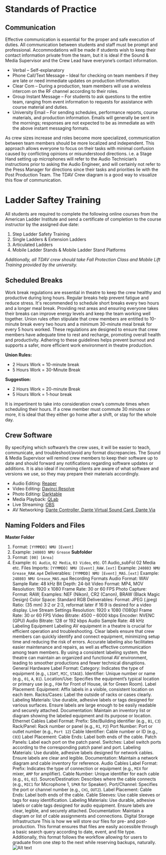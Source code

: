 # Standards of Practice
## Communication
Effective communication is essential for the proper and safe execution of duties. All communication between students and staff must be prompt and professional. Accommodations will be made if students wish to keep their contact information private from the team, but it is ideal if the Sound & Media Supervisor and the Crew Lead have everyone’s contact information.
- Verbal – Self-explanatory
- Phone Call/Text Message – Ideal for checking on team members if they are late or need immediate updates on production information.
- Clear Com – During a production, team members will use a wireless intercom on the RF channel according to their roles.
- Group Instant Message – For students to ask questions to the entire team, ranging from event information to requests for assistance with course material and duties.
- University Email – For sending schedules, performance reports, course materials, and production information. Emails will generally be sent in the mornings; responses are not expected to be as immediate as with the above instant messaging formats.

As crew sizes increase and roles become more specialized, communication between team members should be more localized and independent. This approach allows everyone to focus on their tasks with minimal confusion caused by conflicting opinions or misunderstood directions. i.e. a Stage Hand setting up microphones will refer to the Audio Technician’s instructions prior to asking the Audio Engineer, and will certainly not refer to the Press Manager for directions since their tasks and priorities lie with the Post Production Team. The TDAV Crew diagram is a good way to visualize this flow of communication.
# Ladder Saftey Training
All students are required to complete the following online courses from the American Ladder Institute and send a certificate of completion to the course instructor by the assigned due date:
1. Step Ladder Safety Training
2. Single Ladders & Extension Ladders
3. Articulated Ladders
4. Mobile Ladder Stands & Mobile Ladder Stand Platforms

*Additionally, all TDAV crew should take Fall Protection Class and Mobile Lift Training provided by the university.*
## Scheduled Breaks
Work break regulations are essential in theatre to keep the crew healthy and productive during long hours. Regular breaks help prevent fatigue and reduce stress. It's recommended to schedule short breaks every two hours and a longer meal break. Providing rest areas and ensuring everyone takes their breaks can improve energy levels and keep the team working well together. Union rules often stipulate that crew members are entitled to 10-minute break every two hours and a minimum 30-minute meal break for every 5 hours worked. These regulations are designed to ensure that crew members have adequate time to rest and recharge, promoting overall health and productivity. Adhering to these guidelines helps prevent burnout and supports a safer, more efficient work environment in theatre production.

**Union Rules:**
- 2 Hours Work = 10-minute break
- 5 Hours Work = 30-Minute Break

**Suggestion:**
- 2 Hours Work = 20-minute Break
- 5 Hours Work = 1-hour break

It is impertinent to take into consideration crew’s commute times when scheduling their hours. If a crew member must commute 30 minutes or more, it is ideal that they either go home after a shift, or stay for the whole day.
## Crew Software
By specifying which software’s the crew uses, it will be easier to teach, communicate, and troubleshoot/avoid any format discrepancies. The Sound & Media Supervisor will remind crew members to keep their software up to date and should forward any notifications regarding software updates or additions. It is also ideal if incoming clients are aware of what software and versions we use, so they may prepare their materials accordingly.
- Audio Editing: [Reaper](https://www.reaper.fm)
- Video Editing: [Davinci Resolve](https://www.blackmagicdesign.com/products/davinciresolve)
- Photo Editing: [Darktable](https://darktable.org)
- Media Playback: [QLab](https://qlab.app)
- Live Streaming: [OBS](https://www.obsproject.com)
- AV Networking: [Dante Controller, Dante Virtual Sound Card, Dante Via](https://www.audinate.com)
## Naming Folders and Files
**Master Folder**
1. Format: `[YYMMDD] NMU [Event]`
2. Example: `240803 NMU Grease`
**Subfolder**
1. Format: `[00] [Area]`
2. Example: `01 Audio`, `02 Media`, `03 Video`, etc.
01 Audio_subFol
02 Media
etc.
Files
Imports: `[YYMMDD] NMU [Event]_RAW.[ext]`
Example: `240803 NMU Grease_RAW.mp4`
Deliverables:  `[YYMMDD] NMU [Event]_MAS.[ext]`
Example: `240803 NMU Grease_MAS.mp4`
Recording Formats
Audio
Format: WAV
Sample Rate: 48 kHz
Bit Depth: 24-bit
Video
Format: MP4, MOV
Resolution: 1920 x 1080
Frame Rate: 30 or 60 FPS
Photo
Capture:
Format: RAW; Examples: NEF (Nikon), CR2 (Canon), BRAW (Black Magic Design)
Color Space: Standard RGB
Deliverables:
Format: JPEG (.jpeg)
Ratio: (35 mm) 3:2 or 2:3, reformat later if 16:9 is desired for a video display.
Live Stream Settings
Resolution: 1920 x 1080 (1080p)
Frame Rate: 30 or 60 FPS
Video Bitrate: 4500 – 6000 kbps
Encoder: NVENC (GPU)
Audio Bitrate: 128 or 192 kbps
Audio Sample Rate: 48 kHz
Labeling Equipment
Labeling AV equipment in a theatre is crucial for efficient operation and troubleshooting. Clear labels ensure that crew members can quickly identify and connect equipment, minimizing setup time and reducing the risk of errors. Accurate labeling also facilitates easier maintenance and repairs, as well as effective communication among team members. By using a consistent labeling system, the theatre can maintain an organized and functional AV environment, leading to smoother productions and fewer technical disruptions.
General Hardware
 Label Format:
Category: Indicates the type of equipment (e.g., `LIGHT`, `MIC`, `STAGE`).
Identifier: Unique number or name (e.g., `01`, `A`, `B1`).
Location/Use: Specifies the equipment’s typical location or primary use (e.g., `FOH` for Front of House, `GR` for Green Room).
Label Placement:
 Equipment: Affix labels in a visible, consistent location on each item.
  Racks/Cases: Label the outside of racks or cases clearly.
Labeling Materials:
 Use durable, adhesive labels or tags designed for various surfaces.
 Ensure labels are large enough to be easily readable and securely attached.
Documentation:
Maintain an inventory list or diagram showing the labeled equipment and its purpose or location.
Ethernet Cables
Label Format:
Prefix: Site/Building identifier (e.g., `B1`, `C3`)
Rack/Panel: Rack number or panel (e.g., `R1`, `P2`)
Port Number: Port or outlet number (e.g., `Port 12`)
Cable Identifier: Cable number or ID (e.g., `C03`)
Label Placement: Cable Ends: Label both ends of the cable.
Patch Panels: Label each port on the patch panel.
Switches: Label switch ports according to the corresponding patch panel and port.
Labeling Materials: 
Use durable, adhesive labels designed for network cables.
Ensure labels are clear and legible.
Documentation: Maintain a network diagram and cable inventory for reference.
Audio Cables
Label Format:
Prefix: Indicates the type of connection or equipment (e.g., `MIX` for mixer, `AMP` for amplifier).
Cable Number: Unique identifier for each cable (e.g., `01`, `02`).
Source/Destination: Describes where the cable connects (e.g., `MIC1` for Microphone 1, `SPKR` for Speaker).
Port/Channel: Specifies the port or channel number (e.g., `CH1`, `OUT2`).
Label Placement:
Cable Ends: Label both ends of the cable.
Cable Sleeves: Use cable sleeves or tags for easy identification.
Labeling Materials:
Use durable, adhesive labels or cable tags designed for audio equipment.
Ensure labels are clear, legible, and securely attached.
Documentation:
Maintain a diagram or list of cable assignments and connections.
Digital Storage Infrastructure
This is how we will store our files for pre- and post-production. This format ensures that files are easily accessible through a basic search query according to date, event, and file type. Additionally, this format follows the workflow allowing for users to graduate from one step to the next while reserving backups, naturally.
![Alt text](https://docs.google.com/drawings/d/e/2PACX-1vTeilNV_mOZg6UDFJ3j_MHhZwrl-sNiWaNaSOLGFHyJg7AG0BTYH9EGiAHzTjla2aKtDt3veVRmil78/pub?w=960&h=720)
